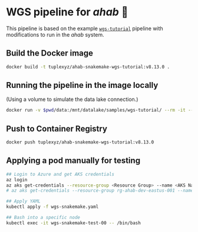 # WGS pipeline for _ahab_ 🦑

This pipeline is based on the example [`wgs-tutorial`](https://snakemake.readthedocs.io/en/stable/tutorial/tutorial.html) pipeline with modifications to run in the _ahab_ system.

## Build the Docker image
```bash
docker build -t tuplexyz/ahab-snakemake-wgs-tutorial:v8.13.0 .
```

## Running the pipeline in the image locally
(Using a volume to simulate the data lake connection.)
```bash
docker run -v $pwd/data:/mnt/datalake/samples/wgs-tutorial/ --rm -it --entrypoint bash --name ahab-snakemake-wgs-tutorial tuplexyz/ahab-snakemake-wgs-tutorial:v8.13.0
```

## Push to Container Registry
```bash
docker push tuplexyz/ahab-snakemake-wgs-tutorial:v8.13.0
```

## Applying a pod manually for testing
```bash
## Login to Azure and get AKS credentials
az login
az aks get-credentials --resource-group <Resource Group> --name <AKS Name> --overwrite-existing
# az aks get-credentials --resource-group rg-ahab-dev-eastus-001 --name kub-ahab-dev-eastus-001 --overwrite-existing

## Apply YAML
kubectl apply -f wgs-snakemake.yaml

## Bash into a specific node
kubectl exec -it wgs-snakemake-test-00 -- /bin/bash
```